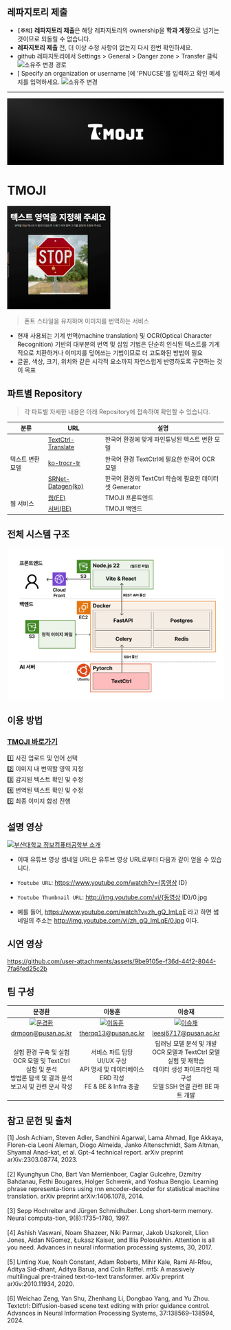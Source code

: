 ## 레파지토리 제출

- **`[주의]` 레파지토리 제출**은 해당 레파지토리의 ownership을 **학과 계정**으로 넘기는 것이므로 되돌릴 수 없습니다.
- **레파지토리 제출** 전, 더 이상 수정 사항이 없는지 다시 한번 확인하세요.
- github 레파지토리에서 Settings > General > Danger zone > Transfer 클릭
  <img src="https://github.com/user-attachments/assets/cb2361d4-e07e-4b5d-9116-aa80dddd8a8b" alt="소유주 변경 경로" width="500" />
- [ Specify an organization or username ]에 'PNUCSE'를 입력하고 확인 메세지를 입력하세요.
  <img src="https://github.com/user-attachments/assets/7c63955d-dcfe-4ac3-bdb6-7d2620575f3a" alt="소유주 변경" width="400" />

---

![메인 이미지](/img/banner.png)

# TMOJI

![간단한 시연 gif](/img/sample.gif)

> 폰트 스타일을 유지하며 이미지를 번역하는 서비스


- 현재 사용되는 기계 번역(machine translation) 및 OCR(Optical Character Recognition) 기반의 대부분의 번역 및 삽입 기법은 단순히 인식된 텍스트를 기계적으로 치환하거나 이미지를 덮어쓰는 기법이므로 더 고도화된 방법이 필요
- 글꼴, 색상, 크기, 위치와 같은 시각적 요소까지 자연스럽게 반영하도록 구현하는 것이 목표

## 파트별 Repository
> 각 파트별 자세한 내용은 아래 Repository에 접속하여 확인할 수 있습니다.

<table>
  <thead>
    <tr>
      <th>분류</th>
      <th>URL</th>
      <th>설명</th>
    </tr>
  </thead>
  <tbody>
    <tr>
      <td rowspan="3">텍스트 변환 모델</td>
      <td><a href='https://github.com/PNU-CSE-Graduation-TMOJI/TextCtrl-Translate'>TextCtrl-Translate</a></td>
      <td>한국어 환경에 맞게 파인튜닝된 텍스트 변환 모델</td>
    </tr>
    <tr>
      <td><a href='https://github.com/PNU-CSE-Graduation-TMOJI/ko_trocr_tr'>ko-trocr-tr</a></td>
      <td>한국어 환경 TextCtrl에 필요한 한국어 OCR 모델</td>
    </tr>
    <tr>
      <td><a href='https://github.com/PNU-CSE-Graduation-TMOJI/SRNet-Datagen_kr'>SRNet-Datagen(ko)</a></td>
      <td>한국어 환경의 TextCtrl 학습에 필요한 데이터셋 Generator</td>
    </tr>
    <tr>
      <td rowspan="2">웹 서비스</td>
      <td><a href='https://github.com/PNU-CSE-Graduation-TMOJI/tmoji-web'>웹(FE)</a></td>
      <td>TMOJI 프론트엔드</td>
    </tr>
    <tr>
      <td><a href='https://github.com/PNU-CSE-Graduation-TMOJI/tmoji-server'>서버(BE)</a></td>
      <td>TMOJI 백엔드</td>
    </tr>
  </tbody>
</table>

## 전체 시스템 구조

![system](/img/system.png)


## 이용 방법

### [TMOJI 바로가기](https://tmoji.org)

1️⃣ 사진 업로드 및 언어 선택 <br/>
2️⃣ 이미지 내 번역할 영역 지정 <br/>
3️⃣ 감지된 텍스트 확인 및 수정 <br/>
4️⃣ 번역된 텍스트 확인 및 수정 <br/>
5️⃣ 최종 이미지 합성 진행 <br/>


## 설명 영상

[![부산대학교 정보컴퓨터공학부 소개](http://img.youtube.com/vi/zh_gQ_lmLqE/0.jpg)](https://www.youtube.com/watch?v=zh_gQ_lmLqE)

- 이때 유튜브 영상 썸네일 URL은 유투브 영상 URL로부터 다음과 같이 얻을 수 있습니다.

- `Youtube URL`: https://www.youtube.com/watch?v={동영상 ID}
- `Youtube Thumbnail URL`: http://img.youtube.com/vi/{동영상 ID}/0.jpg
- 예를 들어, https://www.youtube.com/watch?v=zh_gQ_lmLqE 라고 하면 썸네일의 주소는 http://img.youtube.com/vi/zh_gQ_lmLqE/0.jpg 이다.


## 시연 영상

https://github.com/user-attachments/assets/9be9105e-f36d-44f2-8044-7fa6fed25c2b

## 팀 구성

| 문경환 | 이동훈 | 이승재 |
|:-------:|:-------:|:-------:|
| <a href="https://github.com/drmoon-1st"><img width="100px" alt="문경환" src="https://avatars.githubusercontent.com/u/67881688?v=4" /></a> | <a href="https://github.com/bluelemon61"><img width="100px" alt="이동훈" src="https://avatars.githubusercontent.com/u/67902252?v=4" /></a> | <a href="https://github.com/Ea3214"><img width="100px" alt="이승재" src="https://avatars.githubusercontent.com/u/130594798?v=4" /></a> |
| drmoon@pusan.ac.kr | therqq13@pusan.ac.kr | leesj6717@pusan.ac.kr |
| 실험 환경 구축 및 실험 <br/> OCR 모델 및 TextCtrl 실험 및 분석 <br/> 방법론 탐색 및 결과 분석 <br/> 보고서 및 관련 문서 작성 | 서비스 파트 담당 <br/> UI/UX 구상 <br/> API 명세 및 데이터베이스 ERD 작성 <br/> FE & BE & Infra 총괄 | 딥러닝 모델 분석 및 개발 <br/> OCR 모델과 TextCtrl 모델 실험 및 재학습 <br/> 데이터 생성 파이프라인 재구성 <br/> 모델 SSH 연결 관련 BE 파트 개발 |

## 참고 문헌 및 출처

[1] Josh Achiam, Steven Adler, Sandhini Agarwal, Lama Ahmad, Ilge Akkaya, Floren-cia Leoni Aleman, Diogo Almeida, Janko Altenschmidt, Sam Altman, Shyamal Anad-kat, et al. Gpt-4 technical report. arXiv preprint arXiv:2303.08774, 2023. <br/> <br/>
[2] Kyunghyun Cho, Bart Van Merriënboer, Caglar Gulcehre, Dzmitry Bahdanau, Fethi Bougares, Holger Schwenk, and Yoshua Bengio. Learning phrase representa-tions using rnn encoder-decoder for statistical machine translation. arXiv preprint arXiv:1406.1078, 2014. <br/> <br/>
[3] Sepp Hochreiter and Jürgen Schmidhuber. Long short-term memory. Neural computa-tion, 9(8):1735–1780, 1997. <br/> <br/>
[4] Ashish Vaswani, Noam Shazeer, Niki Parmar, Jakob Uszkoreit, Llion Jones, Aidan NGomez, Łukasz Kaiser, and Illia Polosukhin. Attention is all you need. Advances in neural information processing systems, 30, 2017. <br/> <br/>
[5] Linting Xue, Noah Constant, Adam Roberts, Mihir Kale, Rami Al-Rfou, Aditya Sid-dhant, Aditya Barua, and Colin Raffel. mt5: A massively multilingual pre-trained text-to-text transformer. arXiv preprint arXiv:2010.11934, 2020. <br/> <br/>
[6] Weichao Zeng, Yan Shu, Zhenhang Li, Dongbao Yang, and Yu Zhou. Textctrl: Diffusion-based scene text editing with prior guidance control. Advances in Neural Information Processing Systems, 37:138569–138594, 2024. <br/> <br/>
